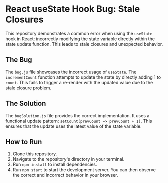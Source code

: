 # React useState Hook Bug: Stale Closures

This repository demonstrates a common error when using the `useState` hook in React:  incorrectly modifying the state variable directly within the state update function. This leads to stale closures and unexpected behavior.

## The Bug
The `bug.js` file showcases the incorrect usage of `useState`. The `incrementCount` function attempts to update the state by directly adding 1 to `count`.  This fails to trigger a re-render with the updated value due to the stale closure problem.

## The Solution
The `bugSolution.js` file provides the correct implementation. It uses a functional update pattern:  `setCount(prevCount => prevCount + 1)`. This ensures that the update uses the latest value of the state variable.

## How to Run
1. Clone this repository.
2. Navigate to the repository's directory in your terminal.
3. Run `npm install` to install dependencies.
4. Run `npm start` to start the development server. You can then observe the correct and incorrect behavior in your browser.